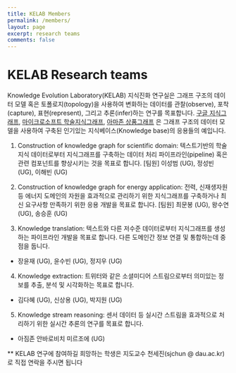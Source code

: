 ```yaml
---
title: KELAB Members
permalink: /members/
layout: page
excerpt: research teams 
comments: false
---
```


# KELAB Research teams
Knowledge Evolution Laboratory(KELAB) 지식진화 연구실은 그래프 구조의 데이터 모델 혹은 토폴로지(topology)을 사용하여 변화하는 데이터를 관찰(observe), 포착(capture), 표현(represent), 그리고 추론(infer)하는 연구를 목표합니다. [구글 지식그래프](https://blog.google/products/search/introducing-knowledge-graph-things-not/), [마이크로소프트 학술지식그래프](https://makg.org/), [아마존 상품그래프](https://www.amazon.science/blog/building-product-graphs-automatically) 은 그래프 구조의 데이터 모델을 사용하여 구축된 인기있는 지식베이스(Knowledge base)의 응용들의 예입니다.     

1. Construction of knowledge graph for scientific domain: 텍스트기반의 학술지식 데이터로부터 지식그래프를 구축하는 데이터 처리 파이프라인(pipeline) 혹은 관련 컴포넌트를 향상시키는 것을 목표로 합니다. [팀원] 이성범 (UG), 정성빈 (UG), 이해빈 (UG)

2. Construction of knowledge graph for energy application: 전력, 신재생자원 등 에너지 도메인의 자원을 효과적으로 관리하기 위한 지식그래프를 구축하거나 최신 요구사항 만족하기 위한 응용 개발을 목표로 합니다. [팀원] 최문봉 (UG), 왕수연 (UG), 송승훈 (UG)

3. Knowledge translation:
텍스트와 다른 저수준 데이터로부터 지식그래프를 생성하는 파이프라인 개발을 목표로 합니다. 다른 도메인간 정보 연결 및 통합하는데 중점을 둡니다.   
* 장윤재 (UG), 윤수빈 (UG), 정지우 (UG)

4. Knowledge extraction: 트위터와 같은 소셜미디어 스트림으로부터 의미있는 정보를 추출, 분석 및 시각화하는 목표로 합니다.
* 김다혜 (UG), 신상용 (UG), 박지원 (UG)

5. Knowledge stream reasoning: 센서 데이터 등 실시간 스트림을 효과적으로 처리하기 위한 실시간 추론의 연구를 목표로 합니다.
* 아짐존 안바로비치 미르조에 (UG)


** KELAB 연구에 참여하길 희망하는 학생은 지도교수 천세진(sjchun @ dau.ac.kr)로 직접 연락을 주시면 됩니다 